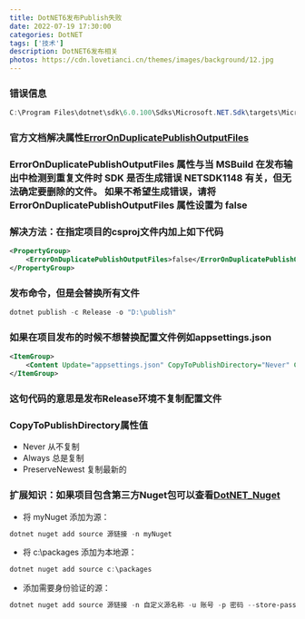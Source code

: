 ```yaml
---
title: DotNET6发布Publish失败
date: 2022-07-19 17:30:00
categories: DotNET
tags: ['技术'] 
description: DotNET6发布相关
photos: https://cdn.lovetianci.cn/themes/images/background/12.jpg
---
```

<!-- more -->
### 错误信息
```Powershell
C:\Program Files\dotnet\sdk\6.0.100\Sdks\Microsoft.NET.Sdk\targets\Microsoft.NET.ConflictResolution.targets(112,5): error NETSDK1152: 找到了多个具有相同相对路径的发布输出文件: 
```
### 官方文档解决属性[ErrorOnDuplicatePublishOutputFiles](https://docs.microsoft.com/zh-cn/dotnet/core/project-sdk/msbuild-props#erroronduplicatepublishoutputfiles "ErrorOnDuplicatePublishOutputFiles")
### ErrorOnDuplicatePublishOutputFiles 属性与当 MSBuild 在发布输出中检测到重复文件时 SDK 是否生成错误 NETSDK1148 有关，但无法确定要删除的文件。 如果不希望生成错误，请将 ErrorOnDuplicatePublishOutputFiles 属性设置为 false
### 解决方法：在指定项目的csproj文件内加上如下代码
```XML
<PropertyGroup>
    <ErrorOnDuplicatePublishOutputFiles>false</ErrorOnDuplicatePublishOutputFiles>
</PropertyGroup>
```

### 发布命令，但是会替换所有文件
```Powershell
dotnet publish -c Release -o "D:\publish" 
```

### 如果在项目发布的时候不想替换配置文件例如appsettings.json
```XML
<ItemGroup>
    <Content Update="appsettings.json" CopyToPublishDirectory="Never" Condition="'$(Configuration)' == 'Release'"/>
</ItemGroup>
```
### 这句代码的意思是发布Release环境不复制配置文件
### CopyToPublishDirectory属性值
- Never  从不复制
- Always 总是复制
- PreserveNewest 复制最新的

### 扩展知识：如果项目包含第三方Nuget包可以查看[DotNET_Nuget](https://docs.microsoft.com/zh-cn/dotnet/core/tools/dotnet-nuget-add-source "DotNET_Nuget")
- 将 myNuget 添加为源：
```Powershell
dotnet nuget add source 源链接 -n myNuget
```
- 将 c:\packages 添加为本地源：
```Powershell
dotnet nuget add source c:\packages
```
- 添加需要身份验证的源：
```Powershell
dotnet nuget add source 源链接 -n 自定义源名称 -u 账号 -p 密码 --store-password-in-clear-text
```